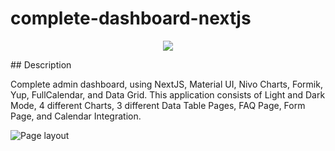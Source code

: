 # complete-dashboard-nextjs

<p align="center">
   <img src="http://img.shields.io/static/v1?label=STATUS&message=ALREADY%20DEVELOPED&color=RED&style=for-the-badge" #vitrinedev/>
</p>

<p align="justify">
## Description

Complete admin dashboard, using NextJS, Material UI, Nivo Charts, Formik, Yup, FullCalendar, and Data Grid. This application consists of Light and Dark Mode, 4 different Charts, 3 different Data Table Pages, FAQ Page, Form Page, and Calendar Integration.

![Page layout](https://github.com/dexter2k8/complete-dashboard-nextjs/blob/main/public/page.gif)

</p>
